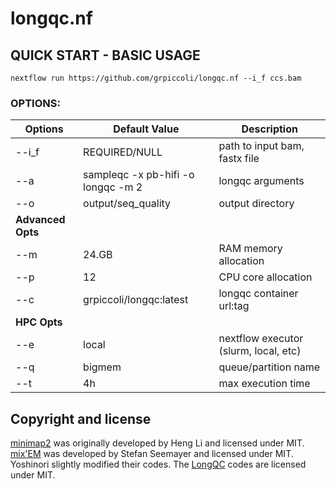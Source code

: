 # longqc.nf

## QUICK START - BASIC USAGE
```
nextflow run https://github.com/grpiccoli/longqc.nf --i_f ccs.bam
```

### OPTIONS:

| Options       | Default Value                      | Description
| ------------- | ---------------------------------- | ---------------------------------------
| --i_f         | REQUIRED/NULL                      | path to input bam, fastx file  
| --a           | sampleqc -x pb-hifi -o longqc -m 2 | longqc arguments  
| --o           | output/seq_quality                 | output directory    
| **Advanced Opts** |                         |
| --m           | 24.GB                   | RAM memory allocation  
| --p           | 12                      | CPU core allocation  
| --c           | grpiccoli/longqc:latest | longqc container url:tag
| **HPC Opts**      |                         |
| --e           | local                   | nextflow executor (slurm, local, etc)  
| --q           | bigmem                  | queue/partition name  
| --t           | 4h                      | max execution time  

## Copyright and license
[minimap2](https://github.com/lh3/minimap2) was originally developed by Heng Li and licensed under MIT. [mix'EM](https://github.com/sseemayer/mixem) was developed by Stefan Seemayer and licensed under MIT. Yoshinori slightly modified their codes.
The [LongQC](https://github.com/yfukasawa/LongQC) codes are licensed under MIT.
